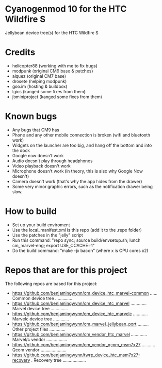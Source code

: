 Cyanogenmod 10 for the HTC Wildfire S
==============================

Jellybean device tree(s) for the HTC Wildfire S

Credits
==============================

- helicopter88 (working with me to fix bugs)
- modpunk (original CM9 base & patches)
- alquez (original CM7 base)
- drosete (helping modpunk)
- goo.im (hosting & buildbox)
- lgics (kanged some fixes from them)
- jbminiproject (kanged some fixes from them)

Known bugs
==============================

- Any bugs that CM9 has
- Phone and any other mobile connection is broken (wifi and bluetooth work)
- Widgets on the launcher are too big, and hang off the bottom and into the dock
- Google now doesn't work
- Audio doesn't play through headphones
- Video playback doesn't work
- Microphone doesn't work (in theory, this is also why Google Now doesn't)
- Camera doesn't work (that's why the app hides from the drawer)
- Some very minor graphic errors, such as the notification drawer being slow.

How to build
==============================

- Set up your build enviroment
- Use the local_manifest.xml is this repo (add it to the .repo folder) 
- Use the patches in the "jelly" script
- Run this command: "repo sync; source build/envsetup.sh; lunch cm_marvel-eng; export USE_CCACHE=1"
- Do the build command: "make -jx bacon"
(where x is CPU cores x2)

Repos that are for this project
===============================

The following repos are based for this project:

- https://github.com/benjamingwynn/cm_device_htc_marvel-common ...... Common device tree ..............
- https://github.com/benjamingwynn/cm_device_htc_marvel ............. Marvel device tree ..............
- https://github.com/benjamingwynn/cm_device_htc_marvelc ............ Marvelc device tree .............
- https://github.com/benjamingwynn/cm_marvel_jellybean_port ......... Other project files .............
- https://github.com/benjamingwynn/cm_vendor_htc_marvel ............. Marvel/c vendor .................
- https://github.com/benjamingwynn/cm_vendor_qcom_msm7x27 ........... Qcom vendor ..................... 
- https://github.com/benjamingwynn/twrp_device_htc_msm7x27-recovery . Recovery tree ...................
